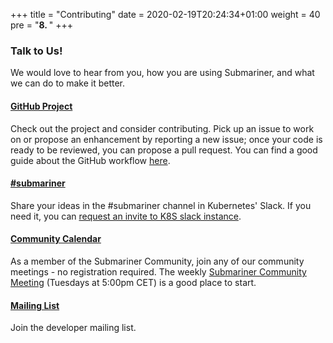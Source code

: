 +++
title = "Contributing"
date = 2020-02-19T20:24:34+01:00
weight = 40
pre = "<b>8. </b>"
+++


### Talk to Us!

We would love to hear from you, how you are using Submariner, and what we can do to make it better. 

#### [GitHub Project](https://github.com/submariner-io)

Check out the project and consider contributing. Pick up an issue to work on or propose an enhancement by reporting a new issue; once your code is ready to be reviewed, you can propose a pull request. You can find a good guide about the GitHub workflow [here](https://git-scm.com/book/en/v2/GitHub-Contributing-to-a-Project).

#### [#submariner](https://kubernetes.slack.com/archives/C010RJV694M)

Share your ideas in the #submariner channel in Kubernetes' Slack. If you need it, you can [request an invite to K8S slack instance](https://slack.k8s.io/).

#### [Community Calendar](https://calendar.google.com/calendar/r?cid=NHFuZGVoOGY0bzZ1ajlvZnBsczh1NWNlZ2tAZ3JvdXAuY2FsZW5kYXIuZ29vZ2xlLmNvbQ)

As a member of the Submariner Community, join any of our community meetings - no registration required. The weekly [Submariner Community Meeting](https://tinyurl.com/wfbx37q) (Tuesdays at 5:00pm CET) is a good place to start.

#### [Mailing List](https://groups.google.com/forum/#!forum/submariner-dev)

Join the developer mailing list.
